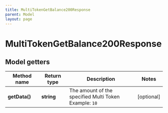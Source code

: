 ```yaml
---
title: MultiTokenGetBalance200Response
parent: Model
layout: page
---
```


# MultiTokenGetBalance200Response

## Model getters

Method name | Return type | Description | Notes
------------ | ------------- | ------------- | -------------
**getData()** | **string** | The amount of the specified Multi Token <br>Example: `10` | [optional]

